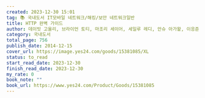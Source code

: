```yaml
---
created: 2023-12-30 15:01
tag: 📚 국내도서 IT모바일 네트워크/해킹/보안 네트워크일반
title: HTTP 완벽 가이드
author: 데이빗 고울리, 브라이언 토티, 마조리 세이어, 세일루 레디, 안슈 아가왈, 이응준, 정상일
category: 국내도서
total_page: 756
publish_date: 2014-12-15
cover_url: https://image.yes24.com/goods/15381085/XL
status: to_read
start_read_date: 2023-12-30
finish_read_date: 2023-12-30
my_rate: 0
book_note: ""
book_url: https://www.yes24.com/Product/Goods/15381085
---
```



